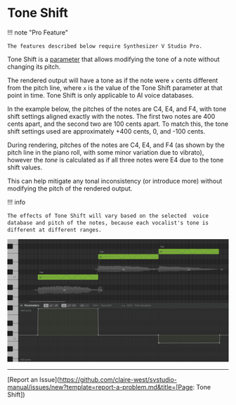 # Tone Shift

!!! note "Pro Feature"

    The features described below require Synthesizer V Studio Pro.

Tone Shift is a [parameter](editing-parameters.md) that allows modifying the tone of a note without changing its pitch.

The rendered output will have a tone as if the note were `x` cents different from the pitch line, where `x` is the value of the Tone Shift parameter at that point in time. Tone Shift is only applicable to AI voice databases.

In the example below, the pitches of the notes are C4, E4, and F4, with tone shift settings aligned exactly with the notes. The first two notes are 400 cents apart, and the second two are 100 cents apart. To match this, the tone shift settings used are approximately +400 cents, 0, and -100 cents.

During rendering, pitches of the notes are C4, E4, and F4 (as shown by the pitch line in the piano roll, with some minor variation due to vibrato), however the <i>tone</i> is calculated as if all three notes were E4 due to the tone shift values.

This can help mitigate any tonal inconsistency (or introduce more) without modifying the pitch of the rendered output.

!!! info

    The effects of Tone Shift will vary based on the selected  voice database and pitch of the notes, because each vocalist's tone is different at different ranges.

![Tone Shift Example](../img/parameters/tone-shift.png)

---

[Report an Issue](https://github.com/claire-west/svstudio-manual/issues/new?template=report-a-problem.md&title=[Page: Tone Shift])